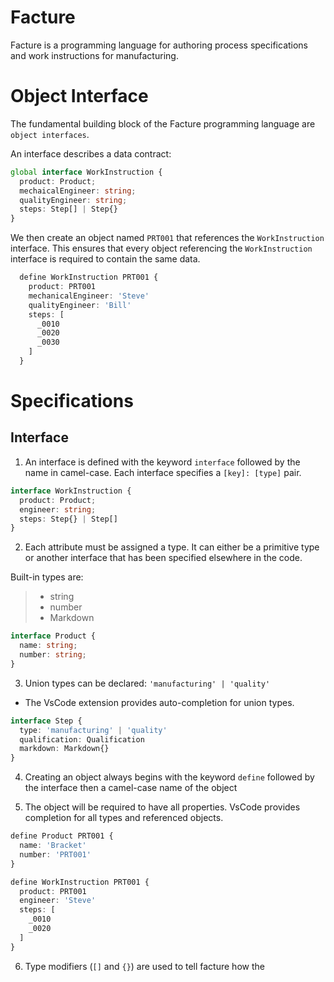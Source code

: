 # Facture

Facture is a programming language for authoring process specifications and work instructions for manufacturing.

# Object Interface

The fundamental building block of the Facture programming language are `object interfaces`.

An interface describes a data contract:

```ts
global interface WorkInstruction {
  product: Product;
  mechaicalEngineer: string;
  qualityEngineer: string;
  steps: Step[] | Step{}
}
```

We then create an object named `PRT001` that references the `WorkInstruction` interface. This ensures that every object referencing the `WorkInstruction` interface is required to contain the same data.

```ts
  define WorkInstruction PRT001 {
    product: PRT001
    mechanicalEngineer: 'Steve'
    qualityEngineer: 'Bill'
    steps: [
      _0010
      _0020
      _0030
    ]
  }
```

# Specifications

## Interface

1. An interface is defined with the keyword `interface` followed by the name in camel-case. Each interface specifies a `[key]: [type]` pair.

```ts
interface WorkInstruction {
  product: Product;
  engineer: string;
  steps: Step{} | Step[]
}
```

2. Each attribute must be assigned a type. It can either be a primitive type or another interface that has been specified elsewhere in the code.

Built-in types are:

> - string
> - number
> - Markdown

```ts
interface Product {
  name: string;
  number: string;
}
```

3. Union types can be declared: `'manufacturing' | 'quality'`

- The VsCode extension provides auto-completion for union types.

```ts
interface Step {
  type: 'manufacturing' | 'quality'
  qualification: Qualification
  markdown: Markdown{}
}
```

4. Creating an object always begins with the keyword `define` followed by the interface then a camel-case name of the object

5. The object will be required to have all properties. VsCode provides completion for all types and referenced objects.

```ts
define Product PRT001 {
  name: 'Bracket'
  number: 'PRT001'
}

define WorkInstruction PRT001 {
  product: PRT001
  engineer: 'Steve'
  steps: [
    _0010
    _0020
  ]
}
```

6. Type modifiers (`[]` and `{}`) are used to tell facture how the
